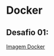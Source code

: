 # Docker

## Desafio 01:
[Imagem Docker](https://hub.docker.com/repository/docker/carloseduribeiro/codeeducation)

